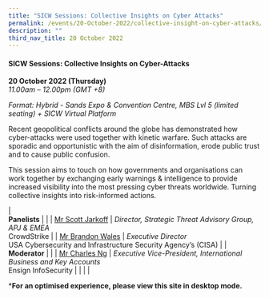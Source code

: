 ```yaml
---
title: "SICW Sessions: Collective Insights on Cyber Attacks"
permalink: /events/20-October-2022/collective-insight-on-cyber-attacks/
description: ""
third_nav_title: 20 October 2022
---
```

#### **SICW Sessions: Collective Insights on Cyber-Attacks**

**20 October 2022 (Thursday)**  
*11.00am – 12.00pm (GMT +8)*

*Format: Hybrid - Sands Expo & Convention Centre, MBS Lvl 5 (limited seating) + SICW Virtual Platform*

Recent geopolitical conflicts around the globe has demonstrated how cyber-attacks were used together with kinetic warfare. Such attacks are sporadic and opportunistic with the aim of disinformation, erode public trust and to cause public confusion. 

This session aims to touch on how governments and organisations can work together by exchanging early warnings & intelligence to provide increased visibility into the most pressing cyber threats worldwide. Turning collective insights into risk-informed actions.

| <br>**Panelists**    |                                                              |
| [Mr Scott Jarkoff](/speaker-scott-jarkoff)  | *Director, Strategic Threat Advisory Group, APJ & EMEA*<br>CrowdStrike                  |
| [Mr Brandon Wales](/speaker-brandon-wales)  | *Executive Director*<br>USA Cybersecurity and Infrastructure Security Agency’s (CISA)                 |
| <br> **Moderator**          |                                                              |
| [Mr Charles Ng](/moderator-charles-ng)  | *Executive Vice-President, International Business and Key Accounts*<br>Ensign InfoSecurity                  |
| | |


***For an optimised experience, please view this site in desktop mode.**